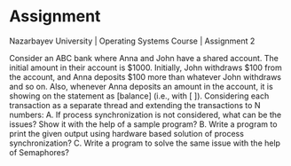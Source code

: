 # Assignment
Nazarbayev University | Operating Systems Course | Assignment 2

Consider an ABC bank where Anna and John have a shared account. The initial
amount in their account is $1000. Initially, John withdraws $100 from the account,
and Anna deposits $100 more than whatever John withdraws and so on. Also,
whenever Anna deposits an amount in the account, it is showing on the statement as
[balance] (i.e., with [ ]). Considering each transaction as a separate thread and
extending the transactions to N numbers:
A. If process synchronization is not considered, what can be the issues?
Show it with the help of a sample program?
B. Write a program to print the given output using hardware based solution
of process synchronization?
C. Write a program to solve the same issue with the help of Semaphores?
